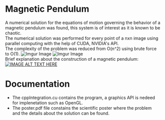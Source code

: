 # Magnetic Pendulum
A numerical solution for the equations of motion governing the behavior of a magnetic pendulum was found, this system is of interest as it is known to be chaotic.  
The numerical solution was performed for every point of a nxn image using parallel computing with the help of CUDA, NVIDIA's API.  
The complexity of the problem was reduced from O(n^2) using brute force to O(1).
![Imgur Image](https://imgur.com/cRJI8Ky.png)
![Imgur Image](https://imgur.com/6BFZDp2.png)  
Brief explanation about the construction of a magnetic pendulum:  
[![IMAGE ALT TEXT HERE](https://img.youtube.com/vi/xHux2AIM0a4/0.jpg)](https://www.youtube.com/watch?v=xHux2AIM0a4)
# Documentation
* The cppIntegration.cu contains the program, a graphics API is nedeed for implenetation such as OpenGL.
* The poster.pdf file constains the scientific poster where the problem and the details about the solution can be found.
